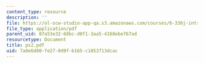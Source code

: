 ```yaml
---
content_type: resource
description: ''
file: https://ol-ocw-studio-app-qa.s3.amazonaws.com/courses/6-336j-introduction-to-numerical-simulation-sma-5211-fall-2003/7a8e6d80fe270d9fb165c1853713dcac_ps2.pdf
file_type: application/pdf
parent_uid: 07a53e32-68bc-d0f1-3aa5-4168ebe767ad
resourcetype: Document
title: ps2.pdf
uid: 7a8e6d80-fe27-0d9f-b165-c1853713dcac
---
```

